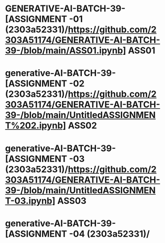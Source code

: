 # GENERATIVE-AI-BATCH-39- [ASSIGNMENT -01 (2303a52331)/https://github.com/2303A51174/GENERATIVE-AI-BATCH-39-/blob/main/ASS01.ipynb] ASS01
# generative-AI-BATCH-39-[ASSIGNMENT -02 (2303a52331)/https://github.com/2303A51174/GENERATIVE-AI-BATCH-39-/blob/main/UntitledASSIGNMENT%202.ipynb] ASS02
# generative-AI-BATCH-39-[ASSIGNMENT -03 (2303a52331)/https://github.com/2303A51174/GENERATIVE-AI-BATCH-39-/blob/main/UntitledASSIGNMENT-03.ipynb] ASS03
# generative-AI-BATCH-39-[ASSIGNMENT -04 (2303a52331)/
